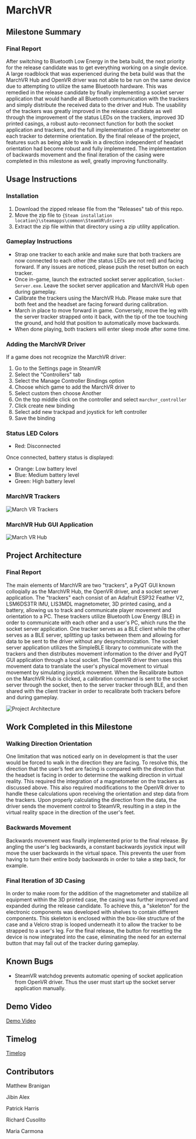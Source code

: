 # MarchVR
## Milestone Summary
### Final Report
After switching to Bluetooth Low Energy in the beta build, the next priority for the release candidate was to get everything working on a single device. A large roadblock that was experienced during the beta build was that the MarchVR Hub and OpenVR driver was not able to be run on the same device due to attempting to utilize the same Bluetooth hardware. This was remedied in the release candidate by finally implementing a socket server application that would handle all Bluetooth communication with the trackers and simply distribute the received data to the driver and Hub. The usability of the trackers was greatly improved in the release candidate as well through the improvement of the status LEDs on the trackers, improved 3D printed casings, a robust auto-reconnect function for both the socket application and trackers, and the full implementation of a magnetometer on each tracker to determine orientation. By the final release of the project, features such as being able to walk in a direction independent of headset orientation had become robust and fully implemented. The implementation of backwards movement and the final iteration of the casing were completed in this milestone as well, greatly improving functionality.

## Usage Instructions
### Installation
1. Download the zipped release file from the "Releases" tab of this repo.
2. Move the zip file to ```{Steam installation location}\steamapps\common\SteamVR\drivers```
3. Extract the zip file within that directory using a zip utility application.

### Gameplay Instructions
- Strap one tracker to each ankle and make sure that both trackers are now connected to each other (the status LEDs are not red) and facing forward. If any issues are noticed, please push the reset button on each tracker.
- Once in-game, launch the extracted socket server application, ```Socket-Server.exe```. Leave the socket server application and MarchVR Hub open during gameplay.
- Calibrate the trackers using the MarchVR Hub. Please make sure that both feet and the headset are facing forward during calibration. 
- March in place to move forward in game. Conversely, move the leg with the server tracker strapped onto it back, with the tip of the toe touching the ground, and hold that position to automatically move backwards.
- When done playing, both trackers will enter sleep mode after some time.

### Adding the MarchVR Driver
If a game does not recognize the MarchVR driver:

1. Go to the Settings page in SteamVR
2. Select the "Controllers" tab
3. Select the Manage Controller Bindings option
4. Choose which game to add the MarchVR driver to
5. Select custom then choose Another
6. On the top middle click on the controller and select ```marchvr_controller```
7. Click create new binding
8. Select add new trackpad and joystick for left controller
9. Save the binding

### Status LED Colors
- Red: Disconnected

Once connected, battery status is displayed:
- Orange: Low battery level
- Blue: Medium battery level
- Green: High battery level

### MarchVR Trackers
![March VR Trackers](https://github.com/BraniganMatthew/MarchVR/blob/main/Images/MarchVR_Hardware.png)

### MarchVR Hub GUI Application
![March VR Hub](https://github.com/BraniganMatthew/MarchVR/blob/main/Images/MarchVR_Hub2.png)

## Project Architecture
### Final Report
The main elements of MarchVR are two "trackers", a PyQT GUI known colloqially as the MarchVR Hub, the OpenVR driver, and a socket server application. The "trackers" each consist of an Adafruit ESP32 Feather V2, LSM6DS3TR IMU, LIS3MDL magnetometer, 3D printed casing, and a battery, allowing us to track and communicate player movement and orientation to a PC. These trackers utilize Bluetooth Low Energy (BLE) in order to communicate with each other and a user's PC, which runs the the socket server application. One tracker serves as a BLE client while the other serves as a BLE server, splitting up tasks between them and allowing for data to be sent to the driver without any desynchronization. The socket server application utilizes the SimpleBLE library to communicate with the trackers and then distributes movement information to the driver and PyQT GUI application through a local socket. The OpenVR driver then uses this movement data to translate the user's physical movement to virtual movement by simulating joystick movement. When the Recalibrate button on the MarchVR Hub is clicked, a calibration command is sent to the socket server through the socket, then to the server tracker through BLE, and then shared with the client tracker in order to recalibrate both trackers before and during gameplay.

![Project Architecture](https://github.com/BraniganMatthew/MarchVR/blob/main/Images/MarchVR_Schematic2.png)

## Work Completed in this Milestone
### Walking Direction Orientation
One limitation that was noticed early on in development is that the  user would be forced to walk in the direction they are facing. To resolve this, the direction that the user’s feet are facing is compared with the direction that the headset is facing in order to determine the walking direction in virtual reality. This required the integration of a magnetometer on the trackers as discussed above. This also required modifications to the OpenVR driver to handle these calculations upon receiving the orientation and step data from the trackers. Upon properly calculating the direction from the data, the driver sends the movement control to SteamVR, resulting in a step in the virtual reality space in the direction of the user's feet.
### Backwards Movement
Backwards movement was finally implemented prior to the final release. By angling the user's leg backwards, a constant backwards joystick input will move the user backwards in the virtual space. This prevents the user from having to turn their entire body backwards in order to take a step back, for example.
### Final Iteration of 3D Casing
In order to make room for the addition of the magnetometer and stabilize all equipment within the 3D printed case, the casing was further improved and expanded during the release candidate. To achieve this, a "skeleton" for the electronic components was developed with shelves to contain different components. This skeleton is enclosed within the box-like structure of the case and a Velcro strap is looped underneath it to allow the tracker to be strapped to a user's leg. For the final release, the button for resetting the device is now integrated into the case, eliminating the need for an external button that may fall out of the tracker during gameplay.

## Known Bugs
- SteamVR watchdog prevents automatic opening of socket application from OpenVR driver. Thus the user must start up the socket server application manually.

## Demo Video
[Demo Video](https://youtu.be/m2vc3VLAEQE)

## Timelog
[Timelog](https://docs.google.com/spreadsheets/d/1unugdZlc-4rDBkXROHAn1-_Av18swAkoabrYpZTAJ7A/edit?usp=sharing)

## Contributors
Matthew Branigan

Jibin Alex

Patrick Harris

Richard Cusolito

Maria Carmona

